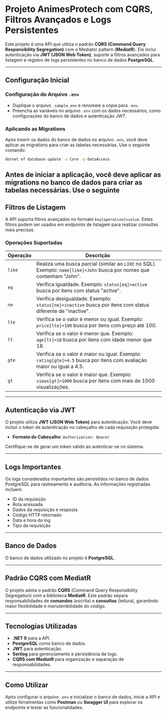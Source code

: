 
# Projeto AnimesProtech com CQRS, Filtros Avançados e Logs Persistentes

Este projeto é uma API que utiliza o padrão **CQRS (Command Query Responsibility Segregation)** com o Mediator pattern (**MediatR**). Ele inclui autenticação via **JWT (JSON Web Token)**, suporte a filtros avançados para listagem e registro de logs persistentes no banco de dados **PostgreSQL**.

---

## Configuração Inicial

### Configuração do Arquivo `.env`
- Duplique o arquivo `.sample_env` e renomeie a cópia para `.env`.
- Preencha as variáveis no arquivo `.env` com os dados necessários, como configurações do banco de dados e autenticação JWT.

### Aplicando as Migrations

Após inserir os dados do banco de dados no arquivo `.env`,  você deve aplicar as migrations para criar as tabelas necessárias. Use o seguinte comando:
```bash
dotnet ef database update -s Core -p DataAccess
```
Antes de iniciar a aplicação, você deve aplicar as migrations no banco de dados para criar as tabelas necessárias. Use o seguinte 
---

## Filtros de Listagem

A API suporta filtros avançados no formato `key[operation]=value`. Estes filtros podem ser usados em endpoints de listagem para realizar consultas mais precisas.

### Operações Suportadas
| **Operação** | **Descrição**                                                                 |
|--------------|-------------------------------------------------------------------------------|
| `like`       | Realiza uma busca parcial (similar ao `LIKE` no SQL). Exemplo: `name[like]=John` busca por nomes que contenham "John". |
| `eq`         | Verifica igualdade. Exemplo: `status[eq]=active` busca por itens com status "active". |
| `ne`         | Verifica desigualdade. Exemplo: `status[ne]=inactive` busca por itens com status diferente de "inactive". |
| `lte`        | Verifica se o valor é menor ou igual. Exemplo: `price[lte]=100` busca por itens com preço até 100. |
| `lt`         | Verifica se o valor é menor que. Exemplo: `age[lt]=18` busca por itens com idade menor que 18. |
| `gte`        | Verifica se o valor é maior ou igual. Exemplo: `rating[gte]=4.5` busca por itens com avaliação maior ou igual a 4.5. |
| `gt`         | Verifica se o valor é maior que. Exemplo: `views[gt]=1000` busca por itens com mais de 1000 visualizações. |

---

## Autenticação via JWT

O projeto utiliza **JWT (JSON Web Token)** para autenticação. Você deve incluir o token de autenticação no cabeçalho de cada requisição protegida:

- **Formato do Cabeçalho**:
`Authorization: Bearer`

Certifique-se de gerar um token válido ao autenticar-se no sistema.

---

## Logs Importantes

Os logs considerados importantes são persistidos no banco de dados PostgreSQL para rastreamento e auditoria. As informações registradas incluem:

- ID da requisição
- Rota acessada
- Dados da requisição e resposta
- Código HTTP retornado
- Data e hora do log
- Tipo da requisição

---

## Banco de Dados

O banco de dados utilizado no projeto é **PostgreSQL**. 

---

## Padrão CQRS com MediatR

O projeto adota o padrão **CQRS** (Command Query Responsibility Segregation) com a biblioteca **MediatR**. Este padrão separa responsabilidades de **comandos** (escrita) e **consultas** (leitura), garantindo maior flexibilidade e manutenibilidade do código.

---

## Tecnologias Utilizadas

- **.NET 9** para a API.
- **PostgreSQL** como banco de dados.
- **JWT** para autenticação.
- **Serilog** para gerenciamento e persistência de logs.
- **CQRS com MediatR** para organização e separação de responsabilidades.

---

## Como Utilizar

Após configurar o arquivo `.env` e inicializar o banco de dados, inicie a API e utilize ferramentas como **Postman** ou **Swagger UI**  para explorar os endpoints e testar as funcionalidades.